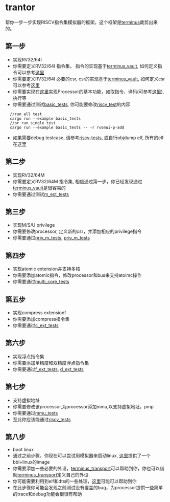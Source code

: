 # trantor
帮你一步一步实现RISCV指令集模拟器的框架。这个框架是[terminus](https://github.com/shady831213/terminus)裁剪出来的。

## 第一步
- 实现RV32/64I
- 你需要定义RV32/64I 指令集， 指令的实现基于[terminus_vault](https://github.com/shady831213/terminus_vault), 如何定义指令可以参考[这里](https://github.com/shady831213/terminus_vault/blob/master/proc_macros/src/lib.rs#L28)
- 你需要定义RV32/64I 必要的csr, csr的实现基于[terminus_vault](https://github.com/shady831213/terminus_vault), 如何定义csr可以参考[这里](https://github.com/shady831213/terminus_vault/blob/master/proc_macros/src/lib.rs#L75)
- 你需要实现在[这里](https://github.com/shady831213/trantor/blob/master/src/processor/mod.rs)实现Processor的基本功能，如取指令，译码(可参考[这里](https://github.com/shady831213/terminus_vault/blob/master/proc_macros/src/lib.rs#L51)), 执行等
- 你需要通过测试[basic_tests](https://github.com/shady831213/trantor/blob/master/top_tests/basic_tests.rs), 你可能要修改[riscv_test](https://github.com/shady831213/trantor/blob/master/top_tests/common.rs#L76)的内容

```
  //run all test
  cargo run --example basic_tests
  //or run single test
  cargo run --example basic_tests -- -r rv64ui-p-add
```
- 如果需要debug testcase, 请参考[riscv-tests](https://github.com/riscv/riscv-tests), 或自行objdump elf, 所有的elf在[这里](https://github.com/shady831213/trantor/tree/master/top_tests/elf)

## 第二步
- 实现RV32/64M
- 你需要定义RV32/64M 指令集, 相信通过第一步，你已经发现通过[terminus_vault](https://github.com/shady831213/terminus_vault)是很容易的
- 你需要通过测试[m_ext_tests](https://github.com/shady831213/trantor/blob/master/top_tests/m_ext_tests.rs)

## 第三步
- 实现M/S/U privilege
- 你需要修改processor, 定义新的csr，并添加相应的privilege指令
- 你需要通过[priv_m_tests](https://github.com/shady831213/trantor/blob/master/top_tests/priv_m_tests.rs), [priv_m_tests](https://github.com/shady831213/trantor/blob/master/top_tests/priv_m_tests.rs)

## 第四步
- 实现atomic extension并支持多核
- 你需要添加atomic指令，修改processor和bus来支持atoimc操作
- 你需要通过[multi_core_tests](https://github.com/shady831213/trantor/blob/master/top_tests/multi_core_tests.rs)

## 第五步
- 实现compress extensionf
- 你需要添加compress指令集
- 你需要通过[c_ext_tests](https://github.com/shady831213/trantor/blob/master/top_tests/c_ext_tests.rs)

## 第六步
- 实现浮点指令集
- 你需要添加单精度和双精度浮点指令集
- 你需要通过[f_ext_tests](https://github.com/shady831213/trantor/blob/master/top_tests/f_ext_tests.rs), [d_ext_tests](https://github.com/shady831213/trantor/blob/master/top_tests/d_ext_tests.rs)

## 第七步
- 支持虚拟地址
- 你需要修改该processor,为processor添加mmu,以支持虚拟地址，pmp
- 你需要通过[mmu_tests](https://github.com/shady831213/trantor/blob/master/top_tests/mmu_tests.rs)
- 至此你应该能通过[riscv_tests](https://github.com/shady831213/trantor/blob/master/top_tests/riscv_tests.rs)

## 第八步
- boot linux
- 通过之前步骤，你现在可以尝试用模拟器来启动linux, [这里](https://github.com/shady831213/trantor/tree/master/examples/linux/image)提供了一个bbl+linux的image
- 你需要添加一些必要的外设，[terminus_transport](https://github.com/shady831213/terminus_spaceport)可以帮助到你，你也可以借助[terminus_transport](https://github.com/shady831213/terminus_spaceport)定义自己的外设
- 你可能需要利用到elf和dts的一些处理，[这里](https://github.com/shady831213/trantor/tree/master/src/system)可能可以帮助到你
- 在此步骤你可能会发现之前测试没有覆盖的bug，为processor提供一些简单的trace和debug功能会很很有帮助
